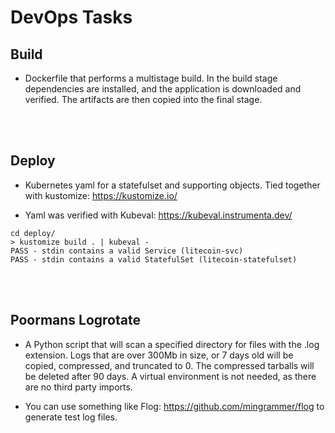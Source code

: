 # DevOps Tasks

## Build
* Dockerfile that performs a multistage build. In the build stage dependencies are installed, and the application is downloaded and verified. The artifacts are then copied into the final stage.
<br>
<br>

## Deploy
* Kubernetes yaml for a statefulset and supporting objects. Tied together with kustomize: https://kustomize.io/

* Yaml was verified with Kubeval: https://kubeval.instrumenta.dev/
```
cd deploy/
> kustomize build . | kubeval -
PASS - stdin contains a valid Service (litecoin-svc)
PASS - stdin contains a valid StatefulSet (litecoin-statefulset)

```
<br>
<br>

## Poormans Logrotate
* A Python script that will scan a specified directory for files with the .log extension. Logs that are over 300Mb in size, or 7 days old will be copied, compressed, and truncated to 0. The compressed tarballs will be deleted after 90 days. A virtual environment is not needed, as there are no third party imports. 

* You can use something like Flog: https://github.com/mingrammer/flog to generate test log files.
